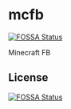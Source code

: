 # mcfb
[![FOSSA Status](https://app.fossa.io/api/projects/git%2Bgithub.com%2Fcalee0219%2Fmcfb.svg?type=shield)](https://app.fossa.io/projects/git%2Bgithub.com%2Fcalee0219%2Fmcfb?ref=badge_shield)

Minecraft FB


## License
[![FOSSA Status](https://app.fossa.io/api/projects/git%2Bgithub.com%2Fcalee0219%2Fmcfb.svg?type=large)](https://app.fossa.io/projects/git%2Bgithub.com%2Fcalee0219%2Fmcfb?ref=badge_large)